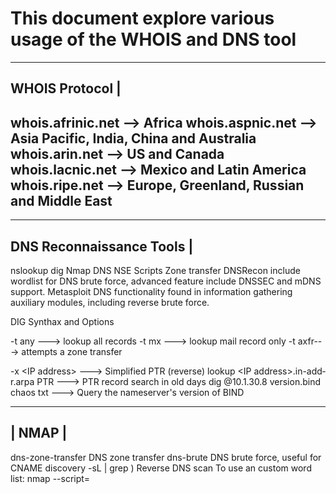 # This document explore various usage of the WHOIS and DNS tool
-----------------------------------------------------------
WHOIS Protocol                                             |
-----------------------------------------------------------
whois.afrinic.net  --> Africa
whois.aspnic.net   --> Asia Pacific, India, China and Australia
whois.arin.net     --> US and Canada
whois.lacnic.net   --> Mexico and Latin America
whois.ripe.net     --> Europe, Greenland, Russian and Middle East
-----------------------------------------------------------
---------------------------
DNS Reconnaissance Tools  |
---------------------------
nslookup
dig 
Nmap DNS
NSE Scripts   Zone transfer
DNSRecon   include wordlist for DNS brute force, advanced feature include DNSSEC and mDNS support.
Metasploit DNS functionality found in information gathering auxiliary modules, including reverse brute force.

DIG Synthax and Options

-t any --->  lookup all records
-t mx  --->  lookup mail record only
-t axfr--->  attempts a zone transfer

-x <IP addres­s> ---> Simplified PTR (reverse) lookup
<IP addres­s>.i­n-­add­r.arpa PTR ---> PTR record search in old days
dig @10.1­.30.8 versio­n.bind chaos txt ---> Query the namese­rver's version of BIND


 ------
| NMAP |
 ------


dns-zo­ne-­tra­nsfer
DNS zone transfer
dns-brute
DNS brute force, useful for CNAME discovery
-sL <IP range>| grep \)
Reverse DNS scan
To use an custom word list: nmap --scri­pt=­<script name> <do­mai­n> (optional) --scri­pt-­arg­s=d­ns-­bru­te.h­os­tli­st=­<path to file.t­xt>

 ----------
| DNSRecon |
 ----------
-h, --help
Show this help mesasge and exit
-d, --domain <do­mai­n>
Domain to Target for enumer­ation
-r, --range <IP range>
IP Range for reverse lookup brute force
-n, --name­_server <na­me>
Domain server to use
-D, --dict­ionary <fi­le>
Dictionary file to use for brute force
-t, --type <ty­pes>
Specify the type of enumer­ation to perform
-a
Perform AXFR with standard enumer­ation
-s
Reverse Look-up for IPv4 ranges in SPF Records
-g
Perform Google enumer­ation
-w
Do deep whois analysis and reverse look-up
-z
Performs a DNSSEC Zone Walk

Usage: dnsrec­on.py <op­tio­ns>

 ------------
| Metasploit |
 ------------

auxili­ary­/ga­the­r/d­ns_­bru­teforce
Performs a brute force dictionary DNS scan
auxili­ary­/ga­the­r/d­ns_­cac­he_­scraper
Queries DNS cache for previously resolved names
auxili­ary­/ga­the­r/d­ns_info
Gathers general DNS inform­ation
auxili­ary­/ga­the­r/d­ns_­rev­ers­e_l­ookup
Performs a reverse DNS (PTR) scan of a netblock, replicates DNSRecon's reverse brute force
auxili­ary­/ga­the­r/d­ns_­srv­_enum
Enumerates SRV (Server) records

